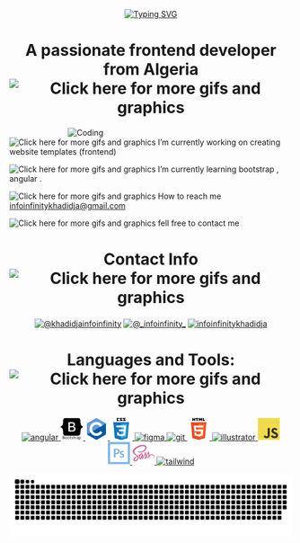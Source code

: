 
<div align="center">
<a href="https://git.io/typing-svg"><img src="https://readme-typing-svg.herokuapp.com?font=Poppins&weight=500&size=40&duration=2500&pause=1000&color=BF91F7&random=false&width=435&height=60&lines=HI+!%F0%9F%A4%8D;I'+am+khadidja" alt="Typing SVG" /></a>
</div>

<h1 align="center">A passionate frontend developer from Algeria  <img src="https://www.picgifs.com/emoticons/smileys-and-emoticons/hello-kitty/smileys-hello-kitty-692466.gif" border="0" title="Click here for more gifs and graphics" /> </h1>

<img align="right" alt="Coding" width="400px" src="https://i.postimg.cc/D0xH5bCz/Debbie-Balboa-Photo.gif" >

<img src="https://www.picgifs.com/emoticons/smileys-and-emoticons/hearts/smileys-hearts-112564.gif" border="0" title="Click here for more gifs and graphics" /> I’m currently working on creating website templates (frontend)


 <img src="https://www.picgifs.com/emoticons/smileys-and-emoticons/hearts/smileys-hearts-112564.gif" border="0" title="Click here for more gifs and graphics" /> I’m currently learning bootstrap , angular .

<img src="https://www.picgifs.com/emoticons/smileys-and-emoticons/hearts/smileys-hearts-112564.gif" border="0" title="Click here for more gifs and graphics" />  How to reach me infoinfinitykhadidja@gmail.com

<img src="https://www.picgifs.com/emoticons/smileys-and-emoticons/hearts/smileys-hearts-112564.gif" border="0" title="Click here for more gifs and graphics" /> fell free to contact me


<div align="center" >
  <h1> Contact Info <img src="https://www.picgifs.com/emoticons/smileys-and-emoticons/hello-kitty/smileys-hello-kitty-824798.gif" border="0" title="Click here for more gifs and graphics"/> </h1>
<p>
<a href="https://codepen.io/@khadidjainfoinfinity" target="blank"><img align="center" src="https://raw.githubusercontent.com/rahuldkjain/github-profile-readme-generator/master/src/images/icons/Social/codepen.svg" alt="@khadidjainfoinfinity" height="30" width="40" /></a>
<a href="https://instagram.com/@_infoinfinity_" target="blank"><img align="center" src="https://raw.githubusercontent.com/rahuldkjain/github-profile-readme-generator/master/src/images/icons/Social/instagram.svg" alt="@_infoinfinity_" height="30" width="40" /></a>
<a href="https://www.behance.net/infoinfinitykhadidja" target="blank"><img align="center" src="https://raw.githubusercontent.com/rahuldkjain/github-profile-readme-generator/master/src/images/icons/Social/behance.svg" alt="infoinfinitykhadidja" height="30" width="40" /></a>
</p>
  
<h1>Languages and Tools:<img src="https://www.picgifs.com/emoticons/smileys-and-emoticons/hello-kitty/smileys-hello-kitty-556945.gif" border="0" title="Click here for more gifs and graphics" /> </h1>
<p > <a href="https://angular.io" target="_blank" rel="noreferrer"> <img src="https://angular.io/assets/images/logos/angular/angular.svg" alt="angular" width="40" height="40"/> </a> <a href="https://getbootstrap.com" target="_blank" rel="noreferrer"> <img src="https://raw.githubusercontent.com/devicons/devicon/master/icons/bootstrap/bootstrap-plain-wordmark.svg" alt="bootstrap" width="40" height="40"/> </a> <a href="https://www.cprogramming.com/" target="_blank" rel="noreferrer"> <img src="https://raw.githubusercontent.com/devicons/devicon/master/icons/c/c-original.svg" alt="c" width="40" height="40"/> </a> <a href="https://www.w3schools.com/css/" target="_blank" rel="noreferrer"> <img src="https://raw.githubusercontent.com/devicons/devicon/master/icons/css3/css3-original-wordmark.svg" alt="css3" width="40" height="40"/> </a> <a href="https://www.figma.com/" target="_blank" rel="noreferrer"> <img src="https://www.vectorlogo.zone/logos/figma/figma-icon.svg" alt="figma" width="40" height="40"/> </a> <a href="https://git-scm.com/" target="_blank" rel="noreferrer"> <img src="https://www.vectorlogo.zone/logos/git-scm/git-scm-icon.svg" alt="git" width="40" height="40"/> </a> <a href="https://www.w3.org/html/" target="_blank" rel="noreferrer"> <img src="https://raw.githubusercontent.com/devicons/devicon/master/icons/html5/html5-original-wordmark.svg" alt="html5" width="40" height="40"/> </a> <a href="https://www.adobe.com/in/products/illustrator.html" target="_blank" rel="noreferrer"> <img src="https://www.vectorlogo.zone/logos/adobe_illustrator/adobe_illustrator-icon.svg" alt="illustrator" width="40" height="40"/> </a> <a href="https://developer.mozilla.org/en-US/docs/Web/JavaScript" target="_blank" rel="noreferrer"> <img src="https://raw.githubusercontent.com/devicons/devicon/master/icons/javascript/javascript-original.svg" alt="javascript" width="40" height="40"/> </a> <a href="https://www.photoshop.com/en" target="_blank" rel="noreferrer"> <img src="https://raw.githubusercontent.com/devicons/devicon/master/icons/photoshop/photoshop-line.svg" alt="photoshop" width="40" height="40"/> </a> <a href="https://sass-lang.com" target="_blank" rel="noreferrer"> <img src="https://raw.githubusercontent.com/devicons/devicon/master/icons/sass/sass-original.svg" alt="sass" width="40" height="40"/> </a> <a href="https://tailwindcss.com/" target="_blank" rel="noreferrer"> <img src="https://www.vectorlogo.zone/logos/tailwindcss/tailwindcss-icon.svg" alt="tailwind" width="40" height="40"/> </a> </p>
</div>

![snake gif](https://github.com/khadidjainfoinfinity/khadidjainfoinfinity/blob/output/github-contribution-grid-snake.svg)
